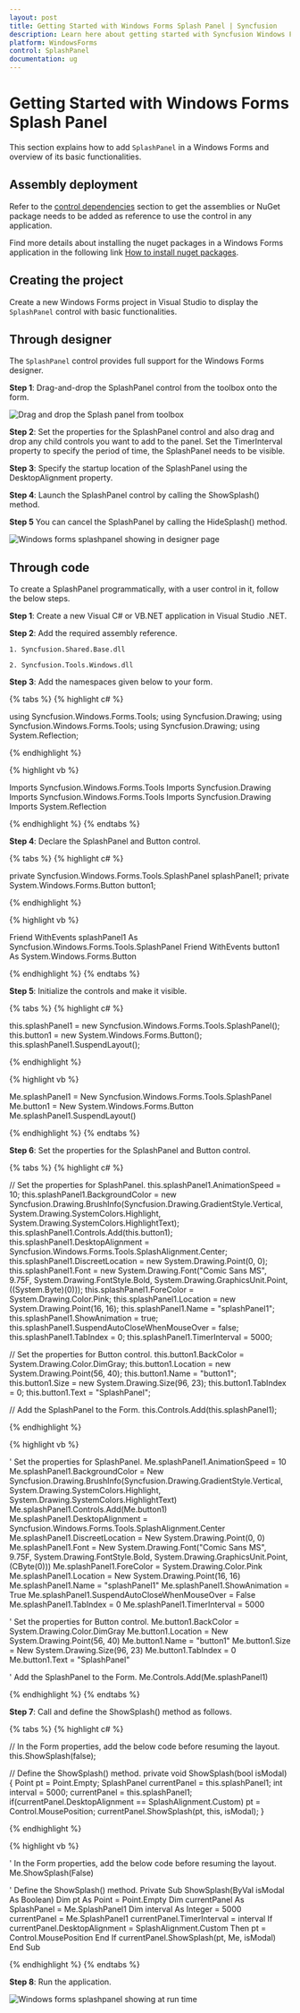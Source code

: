 ```yaml
---
layout: post
title: Getting Started with Windows Forms Splash Panel | Syncfusion
description: Learn here about getting started with Syncfusion Windows Forms Splash Panel control and more details.
platform: WindowsForms
control: SplashPanel
documentation: ug
---
```


# Getting Started with Windows Forms Splash Panel

This section explains how to add `SplashPanel` in a Windows Forms and overview of its basic functionalities.

## Assembly deployment

Refer to the [control dependencies](https://help.syncfusion.com/windowsforms/control-dependencies#splashpanel) section to get the assemblies or NuGet package needs to be added as reference to use the control in any application.

Find more details about installing the nuget packages in a Windows Forms application in the following link [How to install nuget packages](https://help.syncfusion.com/windowsforms/nuget-packages).

## Creating the project

Create a new Windows Forms project in Visual Studio to display the `SplashPanel` control with basic functionalities.

## Through designer

The `SplashPanel` control provides full support for the Windows Forms designer.

**Step 1**: Drag-and-drop the SplashPanel control from the toolbox onto the form.

   ![Drag and drop the Splash panel from toolbox](Overview_images/splash_img5.jpeg) 

**Step 2**: Set the properties for the SplashPanel control and also drag and drop any child controls you want to add to the panel. Set the TimerInterval property to specify the period of time, the SplashPanel needs to be visible.

**Step 3**: Specify the startup location of the SplashPanel using the DesktopAlignment property.

**Step 4**: Launch the SplashPanel control by calling the ShowSplash() method.

**Step 5** You can cancel the SplashPanel by calling the HideSplash() method.

   ![Windows forms splashpanel showing in designer page](Overview_images/splash_img2.jpeg) 

## Through code

To create a SplashPanel programmatically, with a user control in it, follow the below steps.

**Step 1**: Create a new Visual C# or VB.NET application in Visual Studio .NET.

**Step 2**: Add the required assembly reference.
	
	1. Syncfusion.Shared.Base.dll

	2. Syncfusion.Tools.Windows.dll

**Step 3**: Add the namespaces given below to your form.

{% tabs %}
{% highlight c# %}

using Syncfusion.Windows.Forms.Tools;
using Syncfusion.Drawing;
using Syncfusion.Windows.Forms.Tools;
using Syncfusion.Drawing;
using System.Reflection;

{% endhighlight %}

{% highlight vb %}

Imports Syncfusion.Windows.Forms.Tools
Imports Syncfusion.Drawing
Imports Syncfusion.Windows.Forms.Tools
Imports Syncfusion.Drawing
Imports System.Reflection

{% endhighlight %}
{% endtabs %}

**Step 4**: Declare the SplashPanel and Button control.

{% tabs %}
{% highlight c# %}

private Syncfusion.Windows.Forms.Tools.SplashPanel splashPanel1;
private System.Windows.Forms.Button button1;

{% endhighlight %}

{% highlight vb %}

Friend WithEvents splashPanel1 As Syncfusion.Windows.Forms.Tools.SplashPanel
Friend WithEvents button1 As System.Windows.Forms.Button

{% endhighlight %}
{% endtabs %}

**Step 5**: Initialize the controls and make it visible.

{% tabs %}
{% highlight c# %}

this.splashPanel1 = new Syncfusion.Windows.Forms.Tools.SplashPanel();
this.button1 = new System.Windows.Forms.Button();
this.splashPanel1.SuspendLayout();

{% endhighlight %}

{% highlight vb %}

Me.splashPanel1 = New Syncfusion.Windows.Forms.Tools.SplashPanel
Me.button1 = New System.Windows.Forms.Button
Me.splashPanel1.SuspendLayout()

{% endhighlight %}
{% endtabs %}

**Step 6**: Set the properties for the SplashPanel and Button control.

{% tabs %}
{% highlight c# %}

// Set the properties for SplashPanel.
this.splashPanel1.AnimationSpeed = 10;
this.splashPanel1.BackgroundColor = new Syncfusion.Drawing.BrushInfo(Syncfusion.Drawing.GradientStyle.Vertical, System.Drawing.SystemColors.Highlight, System.Drawing.SystemColors.HighlightText);
this.splashPanel1.Controls.Add(this.button1);
this.splashPanel1.DesktopAlignment = Syncfusion.Windows.Forms.Tools.SplashAlignment.Center;
this.splashPanel1.DiscreetLocation = new System.Drawing.Point(0, 0);
this.splashPanel1.Font = new System.Drawing.Font("Comic Sans MS", 9.75F, System.Drawing.FontStyle.Bold, System.Drawing.GraphicsUnit.Point, ((System.Byte)(0)));
this.splashPanel1.ForeColor = System.Drawing.Color.Pink;
this.splashPanel1.Location = new System.Drawing.Point(16, 16);
this.splashPanel1.Name = "splashPanel1";
this.splashPanel1.ShowAnimation = true;
this.splashPanel1.SuspendAutoCloseWhenMouseOver = false;
this.splashPanel1.TabIndex = 0;
this.splashPanel1.TimerInterval = 5000;

// Set the properties for Button control.
this.button1.BackColor = System.Drawing.Color.DimGray;
this.button1.Location = new System.Drawing.Point(56, 40);
this.button1.Name = "button1";
this.button1.Size = new System.Drawing.Size(96, 23);
this.button1.TabIndex = 0;
this.button1.Text = "SplashPanel";

// Add the SplashPanel to the Form.
this.Controls.Add(this.splashPanel1);

{% endhighlight %}

{% highlight vb %}

' Set the properties for SplashPanel.
Me.splashPanel1.AnimationSpeed = 10
Me.splashPanel1.BackgroundColor = New Syncfusion.Drawing.BrushInfo(Syncfusion.Drawing.GradientStyle.Vertical, System.Drawing.SystemColors.Highlight, System.Drawing.SystemColors.HighlightText)
Me.splashPanel1.Controls.Add(Me.button1)
Me.splashPanel1.DesktopAlignment = Syncfusion.Windows.Forms.Tools.SplashAlignment.Center
Me.splashPanel1.DiscreetLocation = New System.Drawing.Point(0, 0)
Me.splashPanel1.Font = New System.Drawing.Font("Comic Sans MS", 9.75F, System.Drawing.FontStyle.Bold, System.Drawing.GraphicsUnit.Point, (CByte(0)))
Me.splashPanel1.ForeColor = System.Drawing.Color.Pink
Me.splashPanel1.Location = New System.Drawing.Point(16, 16)
Me.splashPanel1.Name = "splashPanel1"
Me.splashPanel1.ShowAnimation = True
Me.splashPanel1.SuspendAutoCloseWhenMouseOver = False
Me.splashPanel1.TabIndex = 0
Me.splashPanel1.TimerInterval = 5000

' Set the properties for Button control.
Me.button1.BackColor = System.Drawing.Color.DimGray
Me.button1.Location = New System.Drawing.Point(56, 40)
Me.button1.Name = "button1"
Me.button1.Size = New System.Drawing.Size(96, 23)
Me.button1.TabIndex = 0
Me.button1.Text = "SplashPanel"

' Add the SplashPanel to the Form.
Me.Controls.Add(Me.splashPanel1)

{% endhighlight %}
{% endtabs %}

**Step 7**: Call and define the ShowSplash() method as follows.

{% tabs %}
{% highlight c# %}

// In the Form properties, add the below code before resuming the layout.
this.ShowSplash(false);

// Define the ShowSplash() method.
private void ShowSplash(bool isModal)
{
	Point pt = Point.Empty;
	SplashPanel currentPanel = this.splashPanel1;
	int interval = 5000;
	currentPanel = this.splashPanel1;
    if(currentPanel.DesktopAlignment == SplashAlignment.Custom)
	pt = Control.MousePosition;
	currentPanel.ShowSplash(pt, this, isModal);
}

{% endhighlight %}

{% highlight vb %}

' In the Form properties, add the below code before resuming the layout.
Me.ShowSplash(False)

' Define the ShowSplash() method.
Private Sub ShowSplash(ByVal isModal As Boolean)
Dim pt As Point = Point.Empty
Dim currentPanel As SplashPanel = Me.SplashPanel1
Dim interval As Integer = 5000
currentPanel = Me.SplashPanel1
currentPanel.TimerInterval = interval
If currentPanel.DesktopAlignment = SplashAlignment.Custom Then
pt = Control.MousePosition
End If
currentPanel.ShowSplash(pt, Me, isModal)
End Sub

{% endhighlight %}
{% endtabs %}

**Step 8**: Run the application.

   ![Windows forms splashpanel showing at run time](Overview_images/splash_img3.jpeg) 